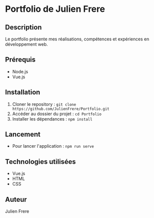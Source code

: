 # Portfolio de Julien Frere

## Description
Le portfolio présente mes réalisations, compétences et expériences en développement web.

## Prérequis
- Node.js
- Vue.js

## Installation
1. Cloner le repository : `git clone https://github.com/JulienFrere/Portfolio.git`
2. Accéder au dossier du projet : `cd Portfolio`
3. Installer les dépendances : `npm install`

## Lancement
- Pour lancer l'application : `npm run serve`

## Technologies utilisées
- Vue.js
- HTML
- CSS

## Auteur
Julien Frere
